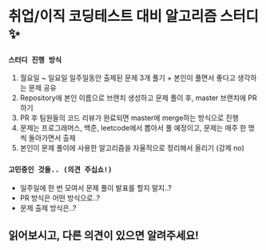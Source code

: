 # 취업/이직 코딩테스트 대비 알고리즘 스터디 ✨

### `스터디 진행 방식`
1. 월요일 ~ 일요일 일주일동안 출제된 문제 3개 풀기 + 본인이 풀면서 좋다고 생각하는 문제 공유
2. Repository에 본인 이름으로 브랜치 생성하고 문제 풀이 후, master 브랜치에 PR하기
3. PR 후 팀원들의 코드 리뷰가 완료되면 master에 merge하는 방식으로 진행
4. 문제는 프로그래머스, 백준, leetcode에서 뽑아서 풀 예정이고, 문제는 매주 한 명씩 돌아가면서 출제
5. 본인이 문제 풀이에 사용한 알고리즘을 자율적으로 정리해서 올리기 (강제 no)

### `고민중인 것들.. (의견 주십쇼!)`
- 일주일에 한 번 모여서 문제 풀이 발표를 할지 말지..?
- PR 방식은 어떤 방식으로..?
- 문제 출제 방식은..?

## 읽어보시고, 다른 의견이 있으면 알려주세요!

	
